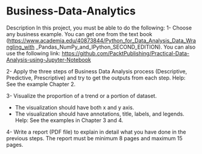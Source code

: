 # Business-Data-Analytics


Description
In this project, you must be able to do the following:
1- Choose any business example. You can get one from the text book
(https://www.academia.edu/40873844/Python_for_Data_Analysis_Data_Wrangling_with
_Pandas_NumPy_and_IPython_SECOND_EDITION). You can also use the following
link: https://github.com/PacktPublishing/Practical-Data-Analysis-using-Jupyter-Notebook

2- Apply the three steps of Business Data Analysis process (Descriptive, Predictive,
Prescriptive) and try to get the outputs from each step. Help: See the example Chapter 2.

3- Visualize the proportion of a trend or a portion of dataset.
- The visualization should have both x and y axis.
- The visualization should have annotations, title, labels, and legends.
 Help: See the examples in Chapter 3 and 4.

4- Write a report (PDF file) to explain in detail what you have done in the previous steps. The
report must be minimum 8 pages and maximum 15 pages.
